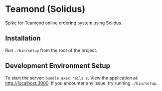 # Teamond (Solidus)

Spike for Teamond online ordering system using Solidus.

## Installation

Run `./bin/setup` from the root of the project.

## Development Environment Setup

To start the server: `bundle exec rails s`. View the application at: [http://localhost:3000](http://localhost:3000). If you encounter any issue, try running `./bin/setup`.
